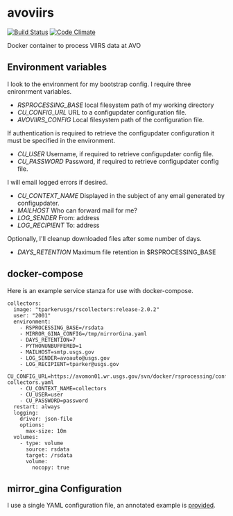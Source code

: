 avoviirs
============
[![Build Status](https://travis-ci.org/tparker-usgs/avoviirs.svg?branch=master)](https://travis-ci.org/tparker-usgs/avoviirs)
[![Code Climate](https://codeclimate.com/github/tparker-usgs/avoviirs/badges/gpa.svg)](https://codeclimate.com/github/tparker-usgs/avoviirs)

Docker container to process VIIRS data at AVO

Environment variables
---------------------
I look to the environment for my bootstrap config. I require three enironrment variables.
  * _RSPROCESSING_BASE_ local filesystem path of my working directory
  * _CU_CONFIG_URL_ URL to a configupdater configuration file.
  * _AVOVIIRS_CONFIG_ Local filesystem path of the configuration file.

If authentication is required to retrieve the configupdater configuration it must be specified in the environment.
  * _CU_USER_ Username, if required to retrieve configupdater config file.
  * _CU_PASSWORD_ Password, if required to retrieve configupdater config file.

I will email logged errors if desired.
  * _CU_CONTEXT_NAME_ Displayed in the subject of any email generated by configupdater.
  * _MAILHOST_ Who can forward mail for me?
  * _LOG_SENDER_ From: address
  * _LOG_RECIPIENT_ To: address

Optionally, I'll cleanup downloaded files after some number of days.
  * _DAYS_RETENTION_ Maximum file retention in $RSPROCESSING_BASE

docker-compose
--------------
Here is an example service stanza for use with docker-compose.

    collectors:
      image: "tparkerusgs/rscollectors:release-2.0.2"
      user: "2001"
      environment:
        - RSPROCESSING_BASE=/rsdata
        - MIRROR_GINA_CONFIG=/tmp/mirrorGina.yaml
        - DAYS_RETENTION=7 
        - PYTHONUNBUFFERED=1
        - MAILHOST=smtp.usgs.gov
        - LOG_SENDER=avoauto@usgs.gov
        - LOG_RECIPIENT=tparker@usgs.gov
        - CU_CONFIG_URL=https://avomon01.wr.usgs.gov/svn/docker/rsprocessing/configupdater-collectors.yaml
        - CU_CONTEXT_NAME=collectors
        - CU_USER=user
        - CU_PASSWORD=password
      restart: always
      logging:
        driver: json-file
        options:
          max-size: 10m
      volumes:
        - type: volume
          source: rsdata
          target: /rsdata
          volume:
            nocopy: true

mirror_gina Configuration
-------------
I use a single YAML configuration file, an annotated example is [provided](https://raw.githubusercontent.com/tparker-usgs/rscollectors/master/support/mirrorGina.yaml).
